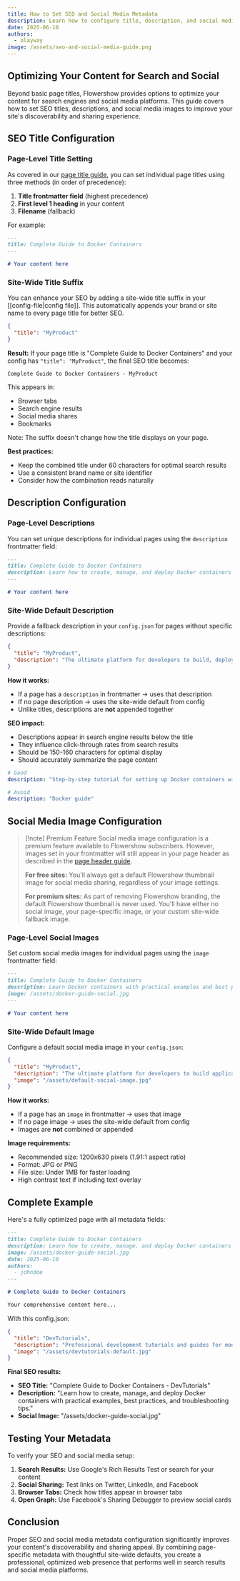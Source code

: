 ```yaml
---
title: How to Set SEO and Social Media Metadata
description: Learn how to configure title, description, and social media images for better SEO and social sharing.
date: 2025-06-10
authors:
  - olayway
image: /assets/seo-and-social-media-guide.png
---
```


## Optimizing Your Content for Search and Social

Beyond basic page titles, Flowershow provides options to optimize your content for search engines and social media platforms. This guide covers how to set SEO titles, descriptions, and social media images to improve your site's discoverability and sharing experience.

## SEO Title Configuration

### Page-Level Title Setting

As covered in our [page title guide](./how-to-set-page-title.md), you can set individual page titles using three methods (in order of precedence):

1. **Title frontmatter field** (highest precedence)
2. **First level 1 heading** in your content
3. **Filename** (fallback)

For example:
```markdown
---
title: Complete Guide to Docker Containers
---

# Your content here
```

### Site-Wide Title Suffix

You can enhance your SEO by adding a site-wide title suffix in your [[config-file|config file]]. This automatically appends your brand or site name to every page title for better SEO.

```json
{
  "title": "MyProduct"
}
```

**Result:** If your page title is "Complete Guide to Docker Containers" and your config has `"title": "MyProduct"`, the final SEO title becomes:

```
Complete Guide to Docker Containers - MyProduct
```

This appears in:
- Browser tabs
- Search engine results
- Social media shares
- Bookmarks

Note: The suffix doesn't change how the title displays on your page.

**Best practices:**
- Keep the combined title under 60 characters for optimal search results
- Use a consistent brand name or site identifier
- Consider how the combination reads naturally

## Description Configuration

### Page-Level Descriptions

You can set unique descriptions for individual pages using the `description` frontmatter field:

```markdown
---
title: Complete Guide to Docker Containers
description: Learn how to create, manage, and deploy Docker containers with practical examples and best practices.
---

# Your content here
```

### Site-Wide Default Description

Provide a fallback description in your `config.json` for pages without specific descriptions:

```json
{
  "title": "MyProduct",
  "description": "The ultimate platform for developers to build, deploy, and scale applications efficiently."
}
```

**How it works:**
- If a page has a `description` in frontmatter → uses that description
- If no page description → uses the site-wide default from config
- Unlike titles, descriptions are **not** appended together

**SEO impact:**
- Descriptions appear in search engine results below the title
- They influence click-through rates from search results
- Should be 150-160 characters for optimal display
- Should accurately summarize the page content

```yaml
# Good
description: "Step-by-step tutorial for setting up Docker containers with real-world examples and troubleshooting tips."

# Avoid
description: "Docker guide"
```

## Social Media Image Configuration

>[!note] Premium Feature
>Social media image configuration is a premium feature available to Flowershow subscribers. However, images set in your frontmatter will still appear in your page header as described in the [page header guide](./how-to-configure-page-headers.md).
>
>**For free sites:** You'll always get a default Flowershow thumbnail image for social media sharing, regardless of your image settings.
>
>**For premium sites:** As part of removing Flowershow branding, the default Flowershow thumbnail is never used. You'll have either no social image, your page-specific image, or your custom site-wide fallback image.

### Page-Level Social Images

Set custom social media images for individual pages using the `image` frontmatter field:

```markdown
---
title: Complete Guide to Docker Containers
description: Learn Docker containers with practical examples and best practices.
image: /assets/docker-guide-social.jpg
---

# Your content here
```

### Site-Wide Default Image

Configure a default social media image in your `config.json`:

```json
{
  "title": "MyProduct",
  "description": "The ultimate platform for developers to build applications efficiently.",
  "image": "/assets/default-social-image.jpg"
}
```

**How it works:**
- If a page has an `image` in frontmatter → uses that image
- If no page image → uses the site-wide default from config
- Images are **not** combined or appended

**Image requirements:**
- Recommended size: 1200x630 pixels (1.91:1 aspect ratio)
- Format: JPG or PNG
- File size: Under 1MB for faster loading
- High contrast text if including text overlay

## Complete Example

Here's a fully optimized page with all metadata fields:

```markdown
---
title: Complete Guide to Docker Containers
description: Learn how to create, manage, and deploy Docker containers with practical examples, best practices, and troubleshooting tips.
image: /assets/docker-guide-social.jpg
date: 2025-06-10
authors:
  - johndoe
---

# Complete Guide to Docker Containers

Your comprehensive content here...
```

With this config.json:

```json
{
  "title": "DevTutorials",
  "description": "Professional development tutorials and guides for modern developers.",
  "image": "/assets/devtutorials-default.jpg"
}
```

**Final SEO results:**
- **SEO Title:** "Complete Guide to Docker Containers - DevTutorials"
- **Description:** "Learn how to create, manage, and deploy Docker containers with practical examples, best practices, and troubleshooting tips."
- **Social Image:** "/assets/docker-guide-social.jpg"

## Testing Your Metadata

To verify your SEO and social media setup:

1. **Search Results:** Use Google's Rich Results Test or search for your content
2. **Social Sharing:** Test links on Twitter, LinkedIn, and Facebook
3. **Browser Tabs:** Check how titles appear in browser tabs
4. **Open Graph:** Use Facebook's Sharing Debugger to preview social cards

## Conclusion

Proper SEO and social media metadata configuration significantly improves your content's discoverability and sharing appeal. By combining page-specific metadata with thoughtful site-wide defaults, you create a professional, optimized web presence that performs well in search results and social media platforms.